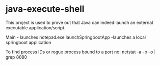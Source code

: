# java-execute-shell
This project is used to prove out that Java can indeed launch an external executable application/script.

Main - launches notepad.exe
launchSpringbootApp -launches a local springboot application

To find process IDs or rogue process bound to a port no:
netstat -a -b -o | grep 8080